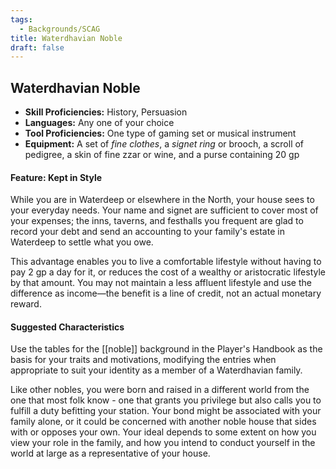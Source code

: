```yaml
---
tags:
  - Backgrounds/SCAG
title: Waterdhavian Noble
draft: false
---
```

## Waterdhavian Noble

- **Skill Proficiencies:** History, Persuasion
- **Languages:** Any one of your choice
- **Tool Proficiencies:** One type of gaming set or musical instrument
- **Equipment:** A set of *fine clothes*, a *signet ring* or brooch, a scroll of pedigree, a skin of fine zzar or wine, and a purse containing 20 gp

#### Feature: Kept in Style

While you are in Waterdeep or elsewhere in the North, your house sees to your everyday needs. Your name and signet are sufficient to cover most of your expenses; the inns, taverns, and festhalls you frequent are glad to record your debt and send an accounting to your family's estate in Waterdeep to settle what you owe.

This advantage enables you to live a comfortable lifestyle without having to pay 2 gp a day for it, or reduces the cost of a wealthy or aristocratic lifestyle by that amount. You may not maintain a less affluent lifestyle and use the difference as income—the benefit is a line of credit, not an actual monetary reward.

#### Suggested Characteristics

Use the tables for the [[noble]] background in the Player's Handbook as the basis for your traits and motivations, modifying the entries when appropriate to suit your identity as a member of a Waterdhavian family.

Like other nobles, you were born and raised in a different world from the one that most folk know - one that grants you privilege but also calls you to fulfill a duty befitting your station. Your bond might be associated with your family alone, or it could be concerned with another noble house that sides with or opposes your own. Your ideal depends to some extent on how you view your role in the family, and how you intend to conduct yourself in the world at large as a representative of your house.